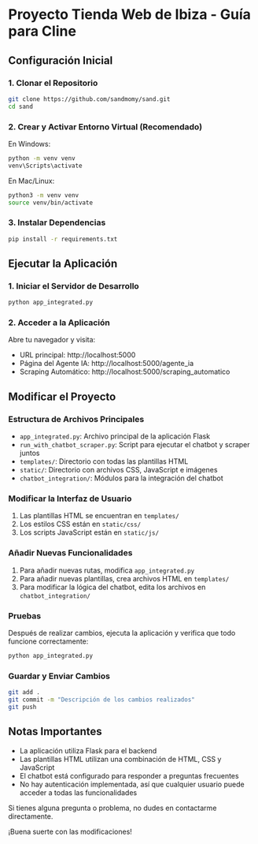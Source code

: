 # Proyecto Tienda Web de Ibiza - Guía para Cline

## Configuración Inicial

### 1. Clonar el Repositorio

```bash
git clone https://github.com/sandmomy/sand.git
cd sand
```

### 2. Crear y Activar Entorno Virtual (Recomendado)

En Windows:
```bash
python -m venv venv
venv\Scripts\activate
```

En Mac/Linux:
```bash
python3 -m venv venv
source venv/bin/activate
```

### 3. Instalar Dependencias

```bash
pip install -r requirements.txt
```

## Ejecutar la Aplicación

### 1. Iniciar el Servidor de Desarrollo

```bash
python app_integrated.py
```

### 2. Acceder a la Aplicación

Abre tu navegador y visita:
- URL principal: http://localhost:5000
- Página del Agente IA: http://localhost:5000/agente_ia
- Scraping Automático: http://localhost:5000/scraping_automatico

## Modificar el Proyecto

### Estructura de Archivos Principales

- `app_integrated.py`: Archivo principal de la aplicación Flask
- `run_with_chatbot_scraper.py`: Script para ejecutar el chatbot y scraper juntos
- `templates/`: Directorio con todas las plantillas HTML
- `static/`: Directorio con archivos CSS, JavaScript e imágenes
- `chatbot_integration/`: Módulos para la integración del chatbot

### Modificar la Interfaz de Usuario

1. Las plantillas HTML se encuentran en `templates/`
2. Los estilos CSS están en `static/css/`
3. Los scripts JavaScript están en `static/js/`

### Añadir Nuevas Funcionalidades

1. Para añadir nuevas rutas, modifica `app_integrated.py`
2. Para añadir nuevas plantillas, crea archivos HTML en `templates/`
3. Para modificar la lógica del chatbot, edita los archivos en `chatbot_integration/`

### Pruebas

Después de realizar cambios, ejecuta la aplicación y verifica que todo funcione correctamente:

```bash
python app_integrated.py
```

### Guardar y Enviar Cambios

```bash
git add .
git commit -m "Descripción de los cambios realizados"
git push
```

## Notas Importantes

- La aplicación utiliza Flask para el backend
- Las plantillas HTML utilizan una combinación de HTML, CSS y JavaScript
- El chatbot está configurado para responder a preguntas frecuentes
- No hay autenticación implementada, así que cualquier usuario puede acceder a todas las funcionalidades

Si tienes alguna pregunta o problema, no dudes en contactarme directamente.

¡Buena suerte con las modificaciones!
